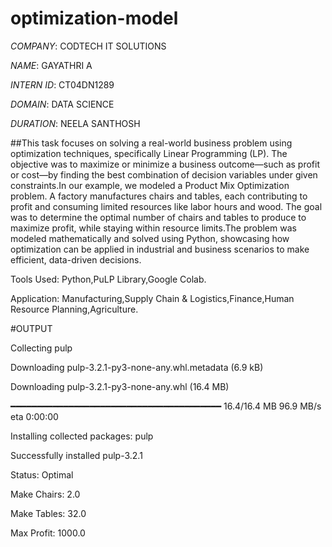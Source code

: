 # optimization-model

*COMPANY*: CODTECH IT SOLUTIONS

*NAME*: GAYATHRI A

*INTERN ID*: CT04DN1289

*DOMAIN*: DATA SCIENCE

*DURATION*: NEELA SANTHOSH

##This task focuses on solving a real-world business problem using optimization techniques, specifically Linear Programming (LP). The objective was to maximize or minimize a business outcome—such as profit or cost—by finding the best combination of decision variables under given constraints.In our example, we modeled a Product Mix Optimization problem. A factory manufactures chairs and tables, each contributing to profit and consuming limited resources like labor hours and wood. The goal was to determine the optimal number of chairs and tables to produce to maximize profit, while staying within resource limits.The problem was modeled mathematically and solved using Python, showcasing how optimization can be applied in industrial and business scenarios to make efficient, data-driven decisions.

Tools Used: Python,PuLP Library,Google Colab.

Application: Manufacturing,Supply Chain & Logistics,Finance,Human Resource Planning,Agriculture.

#OUTPUT

Collecting pulp

  Downloading pulp-3.2.1-py3-none-any.whl.metadata (6.9 kB)
  
Downloading pulp-3.2.1-py3-none-any.whl (16.4 MB)

   ━━━━━━━━━━━━━━━━━━━━━━━━━━━━━━━━━━━━━━━━ 16.4/16.4 MB 96.9 MB/s eta 0:00:00
   
Installing collected packages: pulp

Successfully installed pulp-3.2.1

Status: Optimal

Make Chairs: 2.0

Make Tables: 32.0

Max Profit: 1000.0
